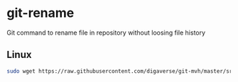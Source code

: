 # git-rename
Git command to rename file in repository without loosing file history

## Linux
```bash
sudo wget https://raw.githubusercontent.com/digaverse/git-mvh/master/src/bash/git-mvh.sh -O /bin/git-mvh && sudo chmod +x /bin/git-mvh
```
